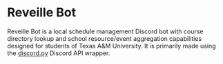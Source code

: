 # Reveille Bot

Reveille Bot is a local schedule management Discord bot with course directory lookup and school resource/event aggregation capabilities designed for students of Texas A&M University. It is primarily made using the [discord.py](https://github.com/Rapptz/discord.py) Discord API wrapper.
